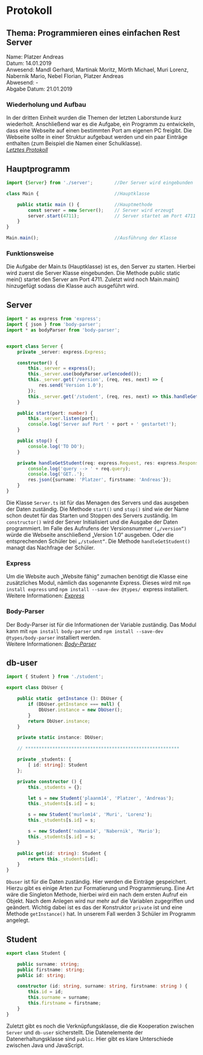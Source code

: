 # Protokoll

## Thema: Programmieren eines einfachen Rest Server
Name: Platzer Andreas <br>
Datum: 14.01.2019 <br>
Anwesend: Mandl Gerhard, Martinak Moritz, Mörth Michael, Muri Lorenz, Nabernik Mario, Nebel Florian, Platzer Andreas <br>
Abwesend: -<br>
Abgabe Datum: 21.01.2019 <br>

### Wiederholung und Aufbau
In der dritten Einheit wurden die Themen der letzten Laborstunde kurz wiederholt. Anschließend war es die Aufgabe, ein Programm zu entwickeln, dass eine Webseite auf einen bestimmten Port am eigenen PC freigibt. Die Webseite sollte in einer Struktur aufgebaut werden und ein paar Einträge enthalten (zum Beispiel die Namen einer Schulklasse). <br>
  *[Letztes Protokoll](https://github.com/HTLMechatronics/m14-la1-sx/edit/plaanm14/plaanm14/README_19_01_07.md)*

## Hauptprogramm
```typescript
import {Server} from './server';        //Der Server wird eingebunden

class Main {                            //Hauptklasse

    public static main () {             //Hauptmethode
        const server = new Server();    // Server wird erzeugt
        server.start(4711);             // Server startet am Port 4711
    }
}

Main.main();                            //Ausführung der Klasse
```

### Funktionsweise
Die Aufgabe der Main.ts (Hauptklasse) ist es, den Server zu starten. Hierbei wird zuerst die Server Klasse eingebunden. Die Methode public static mein() startet den Server am Port 4711. Zuletzt wird noch Main.main() hinzugefügt sodass die Klasse auch ausgeführt wird. 

## Server
```typescript
import * as express from 'express';
import { json } from 'body-parser';
import * as bodyParser from 'body-parser';


export class Server {
    private _server: express.Express;

    constructor() {
        this._server = express();
        this._server.use(bodyParser.urlencoded());
        this._server.get('/version', (req, res, next) => {
            res.send('Version 1.0');
        });
        this._server.get('/student', (req, res, next) => this.handleGetStudent(req, res, next));
    }

    public start(port: number) {
        this._server.listen(port);
        console.log('Server auf Port ' + port + ' gestartet!');
    }

    public stop() {
        console.log('TO DO');
    }

    private handleGetStudent(req: express.Request, res: express.Response, next: express.NextFunction) {
        console.log('query --> ' + req.query);
        console.log('GET..');
        res.json({surname: 'Platzer', firstname: 'Andreas'});
    }
}
```

Die Klasse `Server.ts` ist für das Menagen des Servers und das ausgeben der Daten zuständig. Die Methode `start()` und `stop()` sind wie der Name schon deutet für das Starten und Stoppen des Servers zuständig. Im `constructor()` wird der Server Initialisiert und die Ausgabe der Daten programmiert. Im Falle des Aufrufens der Versionsnummer `(„/version“)` würde die Webseite anschließend „Version 1.0“ ausgeben. Oder die entsprechenden Schüler bei `„/student“`. Die Methode `handleGetStudent()` managt das Nachfrage der Schüler.

### Express
Um die Website auch „Website fähig“ zumachen benötigt die Klasse eine zusätzliches Modul, nämlich das sogenannte Express. Dieses wird mit `npm install express` und `npm install --save-dev @types/ `express installiert.<br>
Weitere Informationen:
  *[Express](https://www.npmjs.com/package/express)*


### Body-Parser
Der Body-Parser ist für die Informationen der Variable zuständig. 
Das Modul kann mit `npm install body-parser` und `npm install --save-dev @types/body-parser` installiert werden.<br>
Weitere Informationen:
  *[Body-Parser](https://www.npmjs.com/package/body-parser)*
  
## db-user
```typescript
import { Student } from './student';

export class DbUser {

    public static  getInstance (): DbUser {
        if (DbUser.getInstance === null) {
            DbUser.instance = new DbUser();
        }
        return DbUser.instance;
    }

    private static instance: DbUser;

    // *********************************************************

    private _students: {
        [ id: string]: Student
    };

    private constructor () {
        this._students = {};

        let s = new Student('plaanm14', 'Platzer', 'Andreas');
        this._students[s.id] = s;

        s = new Student('murlom14', 'Muri', 'Lorenz');
        this._students[s.id] = s;

        s = new Student('nabmam14', 'Nabernik', 'Mario');
        this._students[s.id] = s;
    }

    public get(id: string): Student {
        return this._students[id];
    }
}
```
`Dbuser` ist für die Daten zuständig. Hier werden die Einträge gespeichert. Hierzu gibt es einige Arten zur Formatierung und Programmierung. Eine Art wäre die Singleton Methode, hierbei wird ein nach dem ersten Aufruf ein Objekt. Nach dem Anlegen wird nur mehr auf die Variablen zugegriffen und geändert. Wichtig dabei ist es das der Konstruktor `private` ist und eine Methode `getInstance()` hat. In unserem Fall werden 3 Schüler im Programm angelegt. 



## Student
```typescript
export class Student {

    public surname: string;
    public firstname: string;
    public id: string;

    constructor (id: string, surname: string, firstname: string ) {
        this.id = id;
        this.surname = surname;
        this.firstname = firstname;
    }
}
```

Zuletzt gibt es noch die Verknüpfungsklasse, die die Kooperation zwischen `Server` und `db-user` sicherstellt. Die Datenelemente der Datenerhaltungsklasse sind `public`. Hier gibt es klare Unterschiede zwischen Java und JavaScript.




